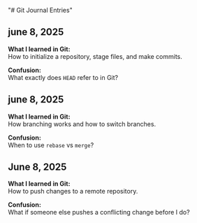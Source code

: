 "# Git Journal Entries" 
## june 8, 2025
**What I learned in Git:**  
How to initialize a repository, stage files, and make commits.

**Confusion:**  
What exactly does `HEAD` refer to in Git?

## june 8, 2025
**What I learned in Git:**  
How branching works and how to switch branches.

**Confusion:**  
When to use `rebase` vs `merge`?

## June 8, 2025
**What I learned in Git:**  
How to push changes to a remote repository.

**Confusion:**  
What if someone else pushes a conflicting change before I do?